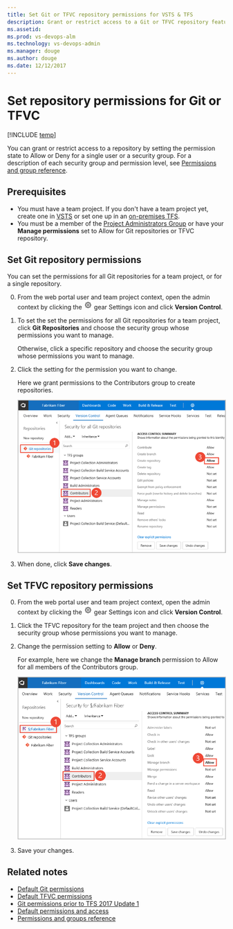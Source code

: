 ```yaml
---
title: Set Git or TFVC repository permissions for VSTS & TFS 
description: Grant or restrict access to a Git or TFVC repository feature or function
ms.assetid:  
ms.prod: vs-devops-alm
ms.technology: vs-devops-admin
ms.manager: douge
ms.author: douge
ms.date: 12/12/2017
---
```


# Set repository permissions for Git or TFVC 

[!INCLUDE [temp](../_shared/version-vsts-tfs-all-versions.md)]

You can grant or restrict access to a repository by setting the permission state to Allow or Deny for a single user or a security group. For a description of each security group and permission level, see [Permissions and group reference](permissions.md).

## Prerequisites

* You must have a team project. If you don't have a team project yet, create one in [VSTS](../user-guide/sign-up-invite-teammates.md) or set one up in an [on-premises TFS](../accounts/create-team-project.md).
* You must be a member of the [Project Administrators Group](set-project-collection-level-permissions.md) or have your **Manage permissions** set to Allow for Git repositories or TFVC repository.  


<a id="git-repository">  </a>
## Set Git repository permissions

You can set the permissions for all Git repositories for a team project, or for a single repository. 

0. From the web portal user and team project context, open the admin context by clicking the ![](../work/_img/icons/gear_icon.png) gear Settings icon and click **Version Control**.

0. To set the set the permissions for all Git repositories for a team project, click **Git Repositories** and choose the security group whose permissions you want to manage. 

	Otherwise, click a specific repository and choose the security group whose permissions you want to manage.   

3. Click the setting for the permission you want to change. 

	Here we grant permissions to the Contributors group to create repositories. 

	<img src="_img/set-repo-git-permissions.png" alt="Security dialog for all GIt repositories, Contributors group" style="border: 1px solid #C3C3C3;" />

4. When done, click **Save changes**. 

<!---
![Permissions page for Git project in admin context](_img/restrict-access-tfs/git-permissions.png) 
--> 
 

 
<a id="tfvc-repository">  </a>
## Set TFVC repository permissions


0. From the web portal user and team project context, open the admin context by clicking the ![](../work/_img/icons/gear_icon.png) gear Settings icon and click **Version Control**.

1. Click the TFVC repository for the team project and then choose the security group whose permissions you want to manage.   

2. Change the permission setting to **Allow** or **Deny**. 

	For example, here we change the **Manage branch** permission to Allow for all members of the Contributors group. 

	<img src="_img/set-repo-tfvc-permissions.png" alt="Security dialog for the TFVC repository, Contributors group" style="border: 1px solid #C3C3C3;" />

3. Save your changes. 
 
<!---
![Permissions page for TF version control](_img/restrict-access-tfs/readers-permissions.png)  
--> 

## Related notes

- [Default Git permissions](default-git-permissions.md)  
- [Default TFVC permissions](default-tfvc-permissions.md)  
- [Git permissions prior to TFS 2017 Update 1](git-permissions-before-2017.md) 
- [Default permissions and access](permissions-access.md) 
- [Permissions and groups reference](permissions.md)  
